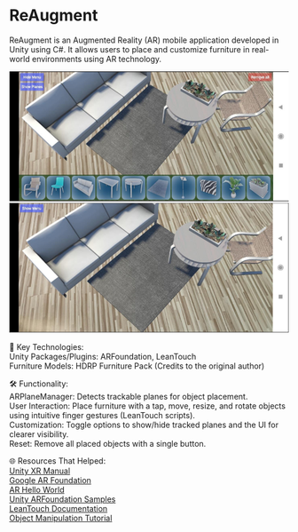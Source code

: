# ReAugment
ReAugment is an Augmented Reality (AR) mobile application developed in Unity using C#. It allows users to place and customize furniture in real-world environments using AR technology.  

![Screenshot1](Assets/Screenshot1.PNG)  
![Screenshot2](Assets/Screenshot2.PNG)
  
🔧 Key Technologies:  
    Unity Packages/Plugins: ARFoundation, LeanTouch  
    Furniture Models: HDRP Furniture Pack (Credits to the original author)  

🛠 Functionality:  
    ARPlaneManager: Detects trackable planes for object placement.  
    User Interaction: Place furniture with a tap, move, resize, and rotate objects using intuitive finger gestures (LeanTouch scripts).  
    Customization: Toggle options to show/hide tracked planes and the UI for clearer visibility.  
    Reset: Remove all placed objects with a single button.  

🌐 Resources That Helped:  
    [Unity XR Manual](https://docs.unity3d.com/Manual/XR.html)  
    [Google AR Foundation](https://developers.google.com/ar/develop/unity-arf/getting-started-ar-foundation)  
    [AR Hello World](https://learn.unity.com/project/ar-hello-world)  
    [Unity ARFoundation Samples](https://github.com/Unity-Technologies/arfoundation-samples)  
    [LeanTouch Documentation](https://carloswilkes.com/Documentation/LeanTouch)  
    [Object Manipulation Tutorial](https://learn.unity.com/tutorial/manipulating-objects-in-ar-with-lean-touch?uv=2019.4#)  
